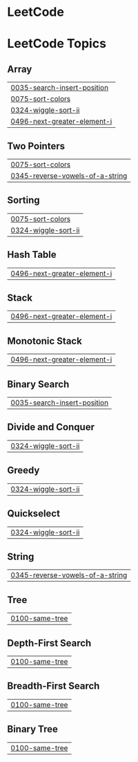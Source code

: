 # LeetCode
<!---LeetCode Topics Start-->
# LeetCode Topics
## Array
|  |
| ------- |
| [0035-search-insert-position](https://github.com/7773aakash/LeetCode/tree/master/0035-search-insert-position) |
| [0075-sort-colors](https://github.com/7773aakash/LeetCode/tree/master/0075-sort-colors) |
| [0324-wiggle-sort-ii](https://github.com/7773aakash/LeetCode/tree/master/0324-wiggle-sort-ii) |
| [0496-next-greater-element-i](https://github.com/7773aakash/LeetCode/tree/master/0496-next-greater-element-i) |
## Two Pointers
|  |
| ------- |
| [0075-sort-colors](https://github.com/7773aakash/LeetCode/tree/master/0075-sort-colors) |
| [0345-reverse-vowels-of-a-string](https://github.com/7773aakash/LeetCode/tree/master/0345-reverse-vowels-of-a-string) |
## Sorting
|  |
| ------- |
| [0075-sort-colors](https://github.com/7773aakash/LeetCode/tree/master/0075-sort-colors) |
| [0324-wiggle-sort-ii](https://github.com/7773aakash/LeetCode/tree/master/0324-wiggle-sort-ii) |
## Hash Table
|  |
| ------- |
| [0496-next-greater-element-i](https://github.com/7773aakash/LeetCode/tree/master/0496-next-greater-element-i) |
## Stack
|  |
| ------- |
| [0496-next-greater-element-i](https://github.com/7773aakash/LeetCode/tree/master/0496-next-greater-element-i) |
## Monotonic Stack
|  |
| ------- |
| [0496-next-greater-element-i](https://github.com/7773aakash/LeetCode/tree/master/0496-next-greater-element-i) |
## Binary Search
|  |
| ------- |
| [0035-search-insert-position](https://github.com/7773aakash/LeetCode/tree/master/0035-search-insert-position) |
## Divide and Conquer
|  |
| ------- |
| [0324-wiggle-sort-ii](https://github.com/7773aakash/LeetCode/tree/master/0324-wiggle-sort-ii) |
## Greedy
|  |
| ------- |
| [0324-wiggle-sort-ii](https://github.com/7773aakash/LeetCode/tree/master/0324-wiggle-sort-ii) |
## Quickselect
|  |
| ------- |
| [0324-wiggle-sort-ii](https://github.com/7773aakash/LeetCode/tree/master/0324-wiggle-sort-ii) |
## String
|  |
| ------- |
| [0345-reverse-vowels-of-a-string](https://github.com/7773aakash/LeetCode/tree/master/0345-reverse-vowels-of-a-string) |
## Tree
|  |
| ------- |
| [0100-same-tree](https://github.com/7773aakash/LeetCode/tree/master/0100-same-tree) |
## Depth-First Search
|  |
| ------- |
| [0100-same-tree](https://github.com/7773aakash/LeetCode/tree/master/0100-same-tree) |
## Breadth-First Search
|  |
| ------- |
| [0100-same-tree](https://github.com/7773aakash/LeetCode/tree/master/0100-same-tree) |
## Binary Tree
|  |
| ------- |
| [0100-same-tree](https://github.com/7773aakash/LeetCode/tree/master/0100-same-tree) |
<!---LeetCode Topics End-->